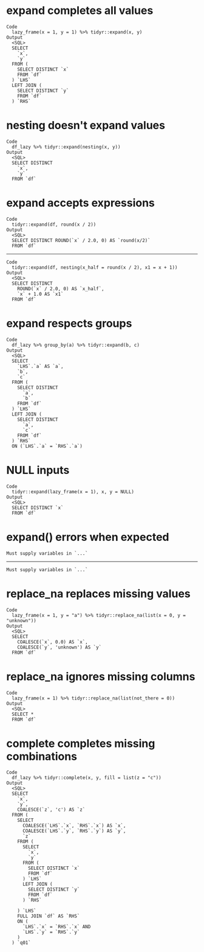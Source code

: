 # expand completes all values

    Code
      lazy_frame(x = 1, y = 1) %>% tidyr::expand(x, y)
    Output
      <SQL>
      SELECT
        `x`,
        `y`
      FROM (
        SELECT DISTINCT `x`
        FROM `df`
      ) `LHS`
      LEFT JOIN (
        SELECT DISTINCT `y`
        FROM `df`
      ) `RHS`
      

# nesting doesn't expand values

    Code
      df_lazy %>% tidyr::expand(nesting(x, y))
    Output
      <SQL>
      SELECT DISTINCT
        `x`,
        `y`
      FROM `df`

# expand accepts expressions

    Code
      tidyr::expand(df, round(x / 2))
    Output
      <SQL>
      SELECT DISTINCT ROUND(`x` / 2.0, 0) AS `round(x/2)`
      FROM `df`

---

    Code
      tidyr::expand(df, nesting(x_half = round(x / 2), x1 = x + 1))
    Output
      <SQL>
      SELECT DISTINCT
        ROUND(`x` / 2.0, 0) AS `x_half`,
        `x` + 1.0 AS `x1`
      FROM `df`

# expand respects groups

    Code
      df_lazy %>% group_by(a) %>% tidyr::expand(b, c)
    Output
      <SQL>
      SELECT
        `LHS`.`a` AS `a`,
        `b`,
        `c`
      FROM (
        SELECT DISTINCT
          `a`,
          `b`
        FROM `df`
      ) `LHS`
      LEFT JOIN (
        SELECT DISTINCT
          `a`,
          `c`
        FROM `df`
      ) `RHS`
      ON (`LHS`.`a` = `RHS`.`a`)

# NULL inputs

    Code
      tidyr::expand(lazy_frame(x = 1), x, y = NULL)
    Output
      <SQL>
      SELECT DISTINCT `x`
      FROM `df`

# expand() errors when expected

    Must supply variables in `...`

---

    Must supply variables in `...`

# replace_na replaces missing values

    Code
      lazy_frame(x = 1, y = "a") %>% tidyr::replace_na(list(x = 0, y = "unknown"))
    Output
      <SQL>
      SELECT
        COALESCE(`x`, 0.0) AS `x`,
        COALESCE(`y`, 'unknown') AS `y`
      FROM `df`

# replace_na ignores missing columns

    Code
      lazy_frame(x = 1) %>% tidyr::replace_na(list(not_there = 0))
    Output
      <SQL>
      SELECT *
      FROM `df`

# complete completes missing combinations

    Code
      df_lazy %>% tidyr::complete(x, y, fill = list(z = "c"))
    Output
      <SQL>
      SELECT
        `x`,
        `y`,
        COALESCE(`z`, 'c') AS `z`
      FROM (
        SELECT
          COALESCE(`LHS`.`x`, `RHS`.`x`) AS `x`,
          COALESCE(`LHS`.`y`, `RHS`.`y`) AS `y`,
          `z`
        FROM (
          SELECT
            `x`,
            `y`
          FROM (
            SELECT DISTINCT `x`
            FROM `df`
          ) `LHS`
          LEFT JOIN (
            SELECT DISTINCT `y`
            FROM `df`
          ) `RHS`
      
        ) `LHS`
        FULL JOIN `df` AS `RHS`
        ON (
          `LHS`.`x` = `RHS`.`x` AND
          `LHS`.`y` = `RHS`.`y`
        )
      ) `q01`

